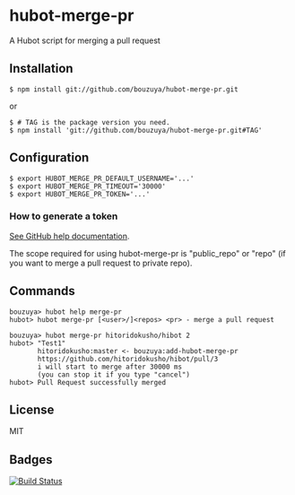 # hubot-merge-pr

A Hubot script for merging a pull request

## Installation

    $ npm install git://github.com/bouzuya/hubot-merge-pr.git

or

    $ # TAG is the package version you need.
    $ npm install 'git://github.com/bouzuya/hubot-merge-pr.git#TAG'

## Configuration

    $ export HUBOT_MERGE_PR_DEFAULT_USERNAME='...'
    $ export HUBOT_MERGE_PR_TIMEOUT='30000'
    $ export HUBOT_MERGE_PR_TOKEN='...'

### How to generate a token

[See GitHub help documentation][how-to-generate-a-token].

The scope required for using hubot-merge-pr is "public_repo" or "repo" (if you
want to merge a pull request to private repo).

[how-to-generate-a-token]: https://help.github.com/articles/creating-an-access-token-for-command-line-use

## Commands

    bouzuya> hubot help merge-pr
    hubot> hubot merge-pr [<user>/]<repos> <pr> - merge a pull request

    bouzuya> hubot merge-pr hitoridokusho/hibot 2
    hubot> "Test1"
           hitoridokusho:master <- bouzuya:add-hubot-merge-pr
           https://github.com/hitoridokusho/hibot/pull/3
           i will start to merge after 30000 ms
           (you can stop it if you type "cancel")
    hubot> Pull Request successfully merged

## License

MIT

## Badges

[![Build Status][travis-status]][travis]

[travis]: https://travis-ci.org/bouzuya/hubot-merge-pr
[travis-status]: https://travis-ci.org/bouzuya/hubot-merge-pr.svg?branch=master

